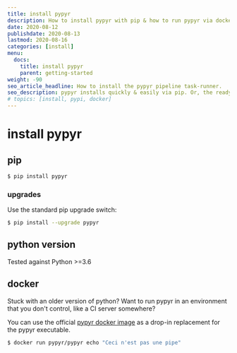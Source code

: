 ```yaml
---
title: install pypyr
description: How to install pypyr with pip & how to run pypyr via docker
date: 2020-08-12
publishdate: 2020-08-13
lastmod: 2020-08-16
categories: [install]
menu:
  docs:
    title: install pypyr
    parent: getting-started
weight: -90
seo_article_headline: How to install the pypyr pipeline task-runner.
seo_description: pypyr installs quickly & easily via pip. Or, the ready-made docker container is a drop-in replacement for the cli.
# topics: [install, pypi, docker]
---
```

# install pypyr
## pip
```bash
$ pip install pypyr
```

### upgrades
Use the standard pip upgrade switch:

```bash
$ pip install --upgrade pypyr
```

## python version
Tested against Python >=3.6

## docker
Stuck with an older version of python? Want to run pypyr in an
environment that you don't control, like a CI server somewhere?

You can use the official [pypyr docker image](https://hub.docker.com/r/pypyr/pypyr/)
as a drop-in replacement for the pypyr executable.

```bash
$ docker run pypyr/pypyr echo "Ceci n'est pas une pipe"
```
